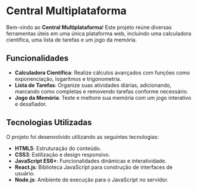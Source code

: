 # Central Multiplataforma

Bem-vindo ao **Central Multiplataforma**! Este projeto reúne diversas ferramentas úteis em uma única plataforma web, incluindo uma calculadora científica, uma lista de tarefas e um jogo da memória.

## Funcionalidades

- **Calculadora Científica**: Realize cálculos avançados com funções como exponenciação, logaritmos e trigonometria.
- **Lista de Tarefas**: Organize suas atividades diárias, adicionando, marcando como completas e removendo tarefas conforme necessário.
- **Jogo da Memória**: Teste e melhore sua memória com um jogo interativo e desafiador.

## Tecnologias Utilizadas

O projeto foi desenvolvido utilizando as seguintes tecnologias:

- **HTML5**: Estruturação do conteúdo.
- **CSS3**: Estilização e design responsivo.
- **JavaScript ES6+**: Funcionalidades dinâmicas e interatividade.
- **React.js**: Biblioteca JavaScript para construção de interfaces de usuário.
- **Node.js**: Ambiente de execução para o JavaScript no servidor.

